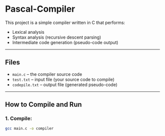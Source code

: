 # Pascal-Compiler

This project is a simple compiler written in C that performs:
- Lexical analysis
- Syntax analysis (recursive descent parsing)
- Intermediate code generation (pseudo-code output)

---

## Files

- `main.c` – the compiler source code
- `test.txt` – input file (your source code to compile)
- `codepile.txt` – output file (generated pseudo-code)

---

## How to Compile and Run

### 1. Compile:

```bash
gcc main.c -o compiler
